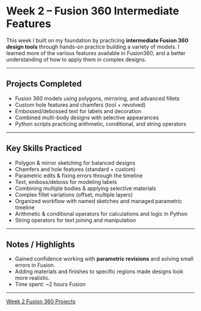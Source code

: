 # Week 2 – Fusion 360 Intermediate Features

This week I built on my foundation by practicing **intermediate Fusion 360 design tools** through hands-on practice building a variety of models. I learned more of the various features available in Fusion360, and a better understanding of how to apply them in complex designs.

---

## Projects Completed
- Fusion 360 models using polygons, mirroring, and advanced fillets  
- Custom hole features and chamfers (tool + revolved)  
- Embossed/debossed text for labels and decoration  
- Combined multi-body designs with selective appearances  
- Python scripts practicing arithmetic, conditional, and string operators  

---

## Key Skills Practiced
- Polygon & mirror sketching for balanced designs  
- Chamfers and hole features (standard + custom)  
- Parametric edits & fixing errors through the timeline  
- Text, emboss/deboss for modeling labels  
- Combining multiple bodies & applying selective materials  
- Complex fillet variations (offset, multiple layers)  
- Organized workflow with named sketches and managed parametric timeline  
- Arithmetic & conditional operators for calculations and logic in Python  
- String operators for text joining and manipulation  

---

## Notes / Highlights
- Gained confidence working with **parametric revisions** and solving small errors in Fusion.  
- Adding materials and finishes to specific regions made designs look more realistic.  
- Time spent: ~2 hours Fusion  

---

[Week 2 Fusion 360 Projects](/projects/fusion360/week2/allModelsWeek2.f3d)
